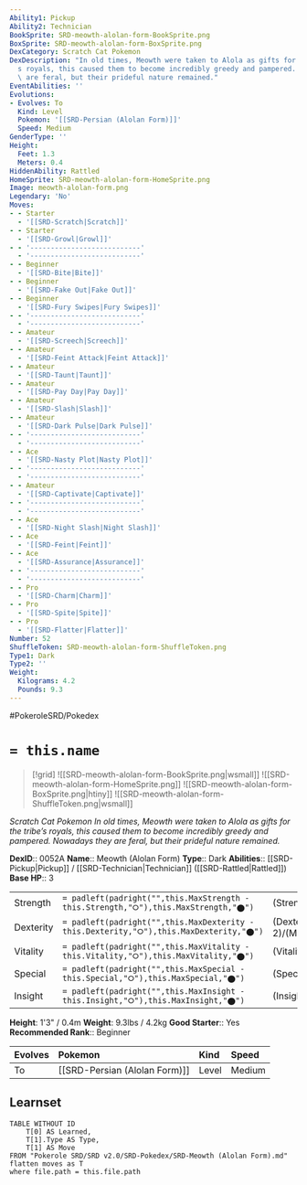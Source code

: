 ```yaml
---
Ability1: Pickup
Ability2: Technician
BookSprite: SRD-meowth-alolan-form-BookSprite.png
BoxSprite: SRD-meowth-alolan-form-BoxSprite.png
DexCategory: Scratch Cat Pokemon
DexDescription: "In old times, Meowth were taken to Alola as gifts for the tribe\u2019\
  s royals, this caused them to become incredibly greedy and pampered. Nowadays they\
  \ are feral, but their prideful nature remained."
EventAbilities: ''
Evolutions:
- Evolves: To
  Kind: Level
  Pokemon: '[[SRD-Persian (Alolan Form)]]'
  Speed: Medium
GenderType: ''
Height:
  Feet: 1.3
  Meters: 0.4
HiddenAbility: Rattled
HomeSprite: SRD-meowth-alolan-form-HomeSprite.png
Image: meowth-alolan-form.png
Legendary: 'No'
Moves:
- - Starter
  - '[[SRD-Scratch|Scratch]]'
- - Starter
  - '[[SRD-Growl|Growl]]'
- - '---------------------------'
  - '---------------------------'
- - Beginner
  - '[[SRD-Bite|Bite]]'
- - Beginner
  - '[[SRD-Fake Out|Fake Out]]'
- - Beginner
  - '[[SRD-Fury Swipes|Fury Swipes]]'
- - '---------------------------'
  - '---------------------------'
- - Amateur
  - '[[SRD-Screech|Screech]]'
- - Amateur
  - '[[SRD-Feint Attack|Feint Attack]]'
- - Amateur
  - '[[SRD-Taunt|Taunt]]'
- - Amateur
  - '[[SRD-Pay Day|Pay Day]]'
- - Amateur
  - '[[SRD-Slash|Slash]]'
- - Amateur
  - '[[SRD-Dark Pulse|Dark Pulse]]'
- - '---------------------------'
  - '---------------------------'
- - Ace
  - '[[SRD-Nasty Plot|Nasty Plot]]'
- - '---------------------------'
  - '---------------------------'
- - Amateur
  - '[[SRD-Captivate|Captivate]]'
- - '---------------------------'
  - '---------------------------'
- - Ace
  - '[[SRD-Night Slash|Night Slash]]'
- - Ace
  - '[[SRD-Feint|Feint]]'
- - Ace
  - '[[SRD-Assurance|Assurance]]'
- - '---------------------------'
  - '---------------------------'
- - Pro
  - '[[SRD-Charm|Charm]]'
- - Pro
  - '[[SRD-Spite|Spite]]'
- - Pro
  - '[[SRD-Flatter|Flatter]]'
Number: 52
ShuffleToken: SRD-meowth-alolan-form-ShuffleToken.png
Type1: Dark
Type2: ''
Weight:
  Kilograms: 4.2
  Pounds: 9.3
---
```


#PokeroleSRD/Pokedex

# `= this.name`

> [!grid]
> ![[SRD-meowth-alolan-form-BookSprite.png|wsmall]]
> ![[SRD-meowth-alolan-form-HomeSprite.png]]
> ![[SRD-meowth-alolan-form-BoxSprite.png|htiny]]
> ![[SRD-meowth-alolan-form-ShuffleToken.png|wsmall]]


*Scratch Cat Pokemon*
*In old times, Meowth were taken to Alola as gifts for the tribe’s royals, this caused them to become incredibly greedy and pampered. Nowadays they are feral, but their prideful nature remained.*

**DexID**:: 0052A
**Name**:: Meowth (Alolan Form)
**Type**:: Dark
**Abilities**:: [[SRD-Pickup|Pickup]] / [[SRD-Technician|Technician]] ([[SRD-Rattled|Rattled]])
**Base HP**:: 3

|           |                                                                                        |                                          |
| --------- | -------------------------------------------------------------------------------------- | ---------------------------------------- |
| Strength  | `= padleft(padright("",this.MaxStrength - this.Strength,"⭘"),this.MaxStrength,"⬤")`    | (Strength::1)/(MaxStrength::3)   |
| Dexterity | `= padleft(padright("",this.MaxDexterity - this.Dexterity,"⭘"),this.MaxDexterity,"⬤")` | (Dexterity:: 2)/(MaxDexterity::5) |
| Vitality  | `= padleft(padright("",this.MaxVitality - this.Vitality,"⭘"),this.MaxVitality,"⬤")`    | (Vitality::1)/(MaxVitality::3)   |
| Special   | `= padleft(padright("",this.MaxSpecial - this.Special,"⭘"),this.MaxSpecial,"⬤")`       | (Special::2)/(MaxSpecial::4)     |
| Insight   | `= padleft(padright("",this.MaxInsight - this.Insight,"⭘"),this.MaxInsight,"⬤")`       | (Insight::1)/(MaxInsight::3)     |

**Height**: 1'3" / 0.4m
**Weight**: 9.3lbs / 4.2kg
**Good Starter**:: Yes
**Recommended Rank**:: Beginner

| Evolves   | Pokemon                       | Kind   | Speed   |
|:----------|:------------------------------|:-------|:--------|
| To        | [[SRD-Persian (Alolan Form)]] | Level  | Medium  |

## Learnset

```dataview
TABLE WITHOUT ID
    T[0] AS Learned,
    T[1].Type AS Type,
    T[1] AS Move
FROM "Pokerole SRD/SRD v2.0/SRD-Pokedex/SRD-Meowth (Alolan Form).md"
flatten moves as T
where file.path = this.file.path
```
